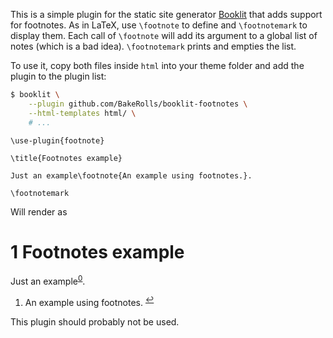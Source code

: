 This is a simple plugin for the static site generator [Booklit](https://vito.github.io/booklit/) that adds support for footnotes. As in LaTeX, use `\footnote` to define and `\footnotemark` to display them. Each call of `\footnote` will add its argument to a global list of notes (which is a bad idea). `\footnotemark` prints and empties the list.

To use it, copy both files inside `html` into your theme folder and add the plugin to the plugin list:

```bash
$ booklit \
    --plugin github.com/BakeRolls/booklit-footnotes \
    --html-templates html/ \
    # ...
```

```lit
\use-plugin{footnote}

\title{Footnotes example}

Just an example\footnote{An example using footnotes.}.

\footnotemark
```

Will render as

<h1 class="section-header">
	<a name="footnotes-example"></a>
	<span class="section-number">1</span>
	Footnotes example
</h1>
<p>Just an example<sup><a href="#fn-0" name="fnref-0">0</a></sup>.</p>
<p>
	<ol>
		<li>
			<a name="fn-0"></a>
			An example using footnotes.
			<sup><a href="#fnref-0">↩</a></sup>
		</li>
	</ol>
</p>

This plugin should probably not be used.
